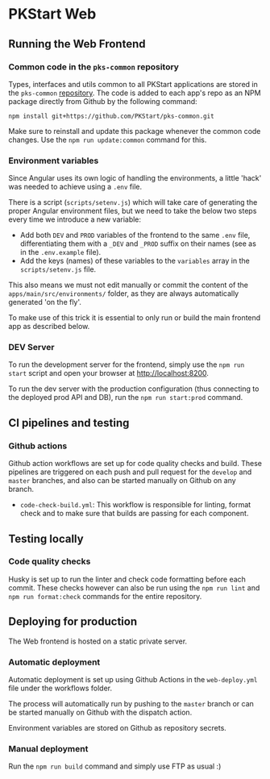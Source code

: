 PKStart Web
===========

Running the Web Frontend 
------------------------

### Common code in the `pks-common` repository
Types, interfaces and utils common to all PKStart applications are stored in the `pks-common` [repository](https://github.com/PKStart/pks-common). The code is added to each app's repo as an NPM package directly from Github by the following command:
```shell
npm install git+https://github.com/PKStart/pks-common.git
```
Make sure to reinstall and update this package whenever the common code changes. Use the `npm run update:common` command for this.

### Environment variables
Since Angular uses its own logic of handling the environments, a little 'hack' was needed to achieve using a `.env` file.

There is a script (`scripts/setenv.js`) which will take care of generating the proper Angular environment files, but we need to take the below two steps every time we introduce a new variable:
* Add both `DEV` and `PROD` variables of the frontend to the same `.env` file, differentiating them with a `_DEV` and `_PROD` suffix on their names (see as in the `.env.example` file).
* Add the keys (names) of these variables to the `variables` array in the `scripts/setenv.js` file.

This also means we must not edit manually or commit the content of the `apps/main/src/environments/` folder, as they are always automatically generated 'on the fly'.

To make use of this trick it is essential to only run or build the main frontend app as described below.

### DEV Server
To run the development server for the frontend, simply use the `npm run start` script and open your browser at [http://localhost:8200](http://localhost:8200).

To run the dev server with the production configuration (thus connecting to the deployed prod API and DB), run the `npm run start:prod` command.


CI pipelines and testing
------------------------

### Github actions
Github action workflows are set up for code quality checks and build. These pipelines are triggered on each push and pull request for the `develop` and `master` branches, and also can be started manually on Github on any branch.

* `code-check-build.yml`: This workflow is responsible for linting, format check and to make sure that builds are passing for each component.


Testing locally
---------------

### Code quality checks
Husky is set up to run the linter and check code formatting before each commit.
These checks however can also be run using the `npm run lint` and `npm run format:check` commands for the entire repository.


Deploying for production
------------------------

The Web frontend is hosted on a static private server.

### Automatic deployment
Automatic deployment is set up using Github Actions in the `web-deploy.yml` file under the workflows folder.

The process will automatically run by pushing to the `master` branch or can be started manually on Github with the dispatch action.

Environment variables are stored on Github as repository secrets.

### Manual deployment
Run the `npm run build` command and simply use FTP as usual :) 
